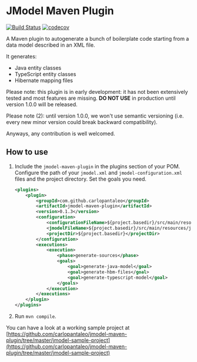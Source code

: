 # JModel Maven Plugin

[![Build Status](https://travis-ci.org/carlopantaleo/jmodel-maven-plugin.svg?branch=master)](https://travis-ci.org/carlopantaleo/jmodel-maven-plugin)
[![codecov](https://codecov.io/gh/carlopantaleo/jmodel-maven-plugin/branch/master/graph/badge.svg)](https://codecov.io/gh/carlopantaleo/jmodel-maven-plugin)

A Maven plugin to autogenerate a bunch of boilerplate code starting from a data model described in an XML file.

It generates:
- Java entity classes
- TypeScript entity classes
- Hibernate mapping files

Please note: this plugin is in early development: it has not been extensively tested and most features are missing. 
**DO NOT USE** in production until version 1.0.0 will be released.

Please note (2): until version 1.0.0, we won't use semantic versioning (i.e. every new minor version could break
backward compatibility).

Anyways, any contribution is well welcomed.


## How to use

1. Include the `jmodel-maven-plugin` in the plugins section of your POM. Configure the path of your `jmodel.xml` and
`jmodel-configuration.xml` files and the project directory. Set the goals you need.

   ```xml
   <plugins>
       <plugin>
           <groupId>com.github.carlopantaleo</groupId>
           <artifactId>jmodel-maven-plugin</artifactId>
           <version>0.1.3</version>
           <configuration>
               <configurationFileName>${project.basedir}/src/main/resources/jmodel-configuration.xml</configurationFileName>
               <jmodelFileName>${project.basedir}/src/main/resources/jmodel.xml</jmodelFileName>
               <projectDir>${project.basedir}</projectDir>
           </configuration>
           <executions>
               <execution>
                   <phase>generate-sources</phase>
                   <goals>
                       <goal>generate-java-model</goal>
                       <goal>generate-hbm-files</goal>
                       <goal>generate-typescript-model</goal>
                   </goals>
               </execution>
           </executions>
       </plugin>
   </plugins>
   ``` 
2. Run `mvn compile`.
  
You can have a look at a working sample project at [https://github.com/carlopantaleo/jmodel-maven-plugin/tree/master/jmodel-sample-project](https://github.com/carlopantaleo/jmodel-maven-plugin/tree/master/jmodel-sample-project)